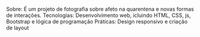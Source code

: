 Sobre: É um projeto de fotografia sobre afeto na quarentena e novas formas de interações. Tecnologias: Desenvolvimento web, icluindo HTML, CSS, js, Bootstrap e lógica de programação Práticas: Design responsivo e criação de layout
